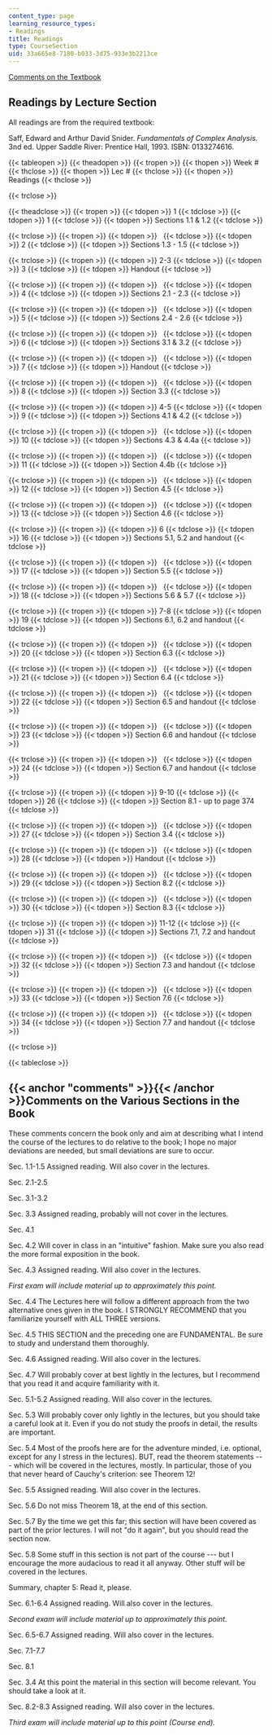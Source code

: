 ```yaml
---
content_type: page
learning_resource_types:
- Readings
title: Readings
type: CourseSection
uid: 33a665e8-7180-b033-3d75-933e3b2213ce
---
```


[Comments on the Textbook](#comments)

Readings by Lecture Section
---------------------------

All readings are from the required textbook:

Saff, Edward and Arthur David Snider. _Fundamentals of Complex Analysis._ 3nd ed. Upper Saddle River: Prentice Hall, 1993. ISBN: 0133274616.

{{< tableopen >}}
{{< theadopen >}}
{{< tropen >}}
{{< thopen >}}
Week #
{{< thclose >}}
{{< thopen >}}
Lec #
{{< thclose >}}
{{< thopen >}}
Readings
{{< thclose >}}

{{< trclose >}}

{{< theadclose >}}
{{< tropen >}}
{{< tdopen >}}
1
{{< tdclose >}}
{{< tdopen >}}
1
{{< tdclose >}}
{{< tdopen >}}
Sections 1.1 & 1.2
{{< tdclose >}}

{{< trclose >}}
{{< tropen >}}
{{< tdopen >}}
 
{{< tdclose >}}
{{< tdopen >}}
2
{{< tdclose >}}
{{< tdopen >}}
Sections 1.3 - 1.5
{{< tdclose >}}

{{< trclose >}}
{{< tropen >}}
{{< tdopen >}}
2-3
{{< tdclose >}}
{{< tdopen >}}
3
{{< tdclose >}}
{{< tdopen >}}
Handout
{{< tdclose >}}

{{< trclose >}}
{{< tropen >}}
{{< tdopen >}}
 
{{< tdclose >}}
{{< tdopen >}}
4
{{< tdclose >}}
{{< tdopen >}}
Sections 2.1 - 2.3
{{< tdclose >}}

{{< trclose >}}
{{< tropen >}}
{{< tdopen >}}
 
{{< tdclose >}}
{{< tdopen >}}
5
{{< tdclose >}}
{{< tdopen >}}
Sections 2.4 - 2.6
{{< tdclose >}}

{{< trclose >}}
{{< tropen >}}
{{< tdopen >}}
 
{{< tdclose >}}
{{< tdopen >}}
6
{{< tdclose >}}
{{< tdopen >}}
Sections 3.1 & 3.2
{{< tdclose >}}

{{< trclose >}}
{{< tropen >}}
{{< tdopen >}}
 
{{< tdclose >}}
{{< tdopen >}}
7
{{< tdclose >}}
{{< tdopen >}}
Handout
{{< tdclose >}}

{{< trclose >}}
{{< tropen >}}
{{< tdopen >}}
 
{{< tdclose >}}
{{< tdopen >}}
8
{{< tdclose >}}
{{< tdopen >}}
Section 3.3
{{< tdclose >}}

{{< trclose >}}
{{< tropen >}}
{{< tdopen >}}
4-5
{{< tdclose >}}
{{< tdopen >}}
9
{{< tdclose >}}
{{< tdopen >}}
Sections 4.1 & 4.2
{{< tdclose >}}

{{< trclose >}}
{{< tropen >}}
{{< tdopen >}}
 
{{< tdclose >}}
{{< tdopen >}}
10
{{< tdclose >}}
{{< tdopen >}}
Sections 4.3 & 4.4a
{{< tdclose >}}

{{< trclose >}}
{{< tropen >}}
{{< tdopen >}}
 
{{< tdclose >}}
{{< tdopen >}}
11
{{< tdclose >}}
{{< tdopen >}}
Section 4.4b
{{< tdclose >}}

{{< trclose >}}
{{< tropen >}}
{{< tdopen >}}
 
{{< tdclose >}}
{{< tdopen >}}
12
{{< tdclose >}}
{{< tdopen >}}
Section 4.5
{{< tdclose >}}

{{< trclose >}}
{{< tropen >}}
{{< tdopen >}}
 
{{< tdclose >}}
{{< tdopen >}}
13
{{< tdclose >}}
{{< tdopen >}}
Section 4.6
{{< tdclose >}}

{{< trclose >}}
{{< tropen >}}
{{< tdopen >}}
6
{{< tdclose >}}
{{< tdopen >}}
16
{{< tdclose >}}
{{< tdopen >}}
Sections 5.1, 5.2 and handout
{{< tdclose >}}

{{< trclose >}}
{{< tropen >}}
{{< tdopen >}}
 
{{< tdclose >}}
{{< tdopen >}}
17
{{< tdclose >}}
{{< tdopen >}}
Section 5.5
{{< tdclose >}}

{{< trclose >}}
{{< tropen >}}
{{< tdopen >}}
 
{{< tdclose >}}
{{< tdopen >}}
18
{{< tdclose >}}
{{< tdopen >}}
Sections 5.6 & 5.7
{{< tdclose >}}

{{< trclose >}}
{{< tropen >}}
{{< tdopen >}}
7-8
{{< tdclose >}}
{{< tdopen >}}
19
{{< tdclose >}}
{{< tdopen >}}
Sections 6.1, 6.2 and handout
{{< tdclose >}}

{{< trclose >}}
{{< tropen >}}
{{< tdopen >}}
 
{{< tdclose >}}
{{< tdopen >}}
20
{{< tdclose >}}
{{< tdopen >}}
Section 6.3
{{< tdclose >}}

{{< trclose >}}
{{< tropen >}}
{{< tdopen >}}
 
{{< tdclose >}}
{{< tdopen >}}
21
{{< tdclose >}}
{{< tdopen >}}
Section 6.4
{{< tdclose >}}

{{< trclose >}}
{{< tropen >}}
{{< tdopen >}}
 
{{< tdclose >}}
{{< tdopen >}}
22
{{< tdclose >}}
{{< tdopen >}}
Section 6.5 and handout
{{< tdclose >}}

{{< trclose >}}
{{< tropen >}}
{{< tdopen >}}
 
{{< tdclose >}}
{{< tdopen >}}
23
{{< tdclose >}}
{{< tdopen >}}
Section 6.6 and handout
{{< tdclose >}}

{{< trclose >}}
{{< tropen >}}
{{< tdopen >}}
 
{{< tdclose >}}
{{< tdopen >}}
24
{{< tdclose >}}
{{< tdopen >}}
Section 6.7 and handout
{{< tdclose >}}

{{< trclose >}}
{{< tropen >}}
{{< tdopen >}}
9-10
{{< tdclose >}}
{{< tdopen >}}
26
{{< tdclose >}}
{{< tdopen >}}
Section 8.1 - up to page 374
{{< tdclose >}}

{{< trclose >}}
{{< tropen >}}
{{< tdopen >}}
 
{{< tdclose >}}
{{< tdopen >}}
27
{{< tdclose >}}
{{< tdopen >}}
Section 3.4
{{< tdclose >}}

{{< trclose >}}
{{< tropen >}}
{{< tdopen >}}
 
{{< tdclose >}}
{{< tdopen >}}
28
{{< tdclose >}}
{{< tdopen >}}
Handout
{{< tdclose >}}

{{< trclose >}}
{{< tropen >}}
{{< tdopen >}}
 
{{< tdclose >}}
{{< tdopen >}}
29
{{< tdclose >}}
{{< tdopen >}}
Section 8.2
{{< tdclose >}}

{{< trclose >}}
{{< tropen >}}
{{< tdopen >}}
 
{{< tdclose >}}
{{< tdopen >}}
30
{{< tdclose >}}
{{< tdopen >}}
Section 8.3
{{< tdclose >}}

{{< trclose >}}
{{< tropen >}}
{{< tdopen >}}
11-12
{{< tdclose >}}
{{< tdopen >}}
31
{{< tdclose >}}
{{< tdopen >}}
Sections 7.1, 7.2 and handout
{{< tdclose >}}

{{< trclose >}}
{{< tropen >}}
{{< tdopen >}}
 
{{< tdclose >}}
{{< tdopen >}}
32
{{< tdclose >}}
{{< tdopen >}}
Section 7.3 and handout
{{< tdclose >}}

{{< trclose >}}
{{< tropen >}}
{{< tdopen >}}
 
{{< tdclose >}}
{{< tdopen >}}
33
{{< tdclose >}}
{{< tdopen >}}
Section 7.6
{{< tdclose >}}

{{< trclose >}}
{{< tropen >}}
{{< tdopen >}}
 
{{< tdclose >}}
{{< tdopen >}}
34
{{< tdclose >}}
{{< tdopen >}}
Section 7.7 and handout
{{< tdclose >}}

{{< trclose >}}

{{< tableclose >}}

{{< anchor "comments" >}}{{< /anchor >}}Comments on the Various Sections in the Book
------------------------------------------------------------------------------------

These comments concern the book only and aim at describing what I intend the course of the lectures to do relative to the book; I hope no major deviations are needed, but small deviations are sure to occur.

Sec. 1.1-1.5 Assigned reading. Will also cover in the lectures.

Sec. 2.1-2.5

Sec. 3.1-3.2

Sec. 3.3 Assigned reading, probably will not cover in the lectures.

Sec. 4.1

Sec. 4.2 Will cover in class in an "intuitive" fashion. Make sure you also read the more formal exposition in the book.

Sec. 4.3 Assigned reading. Will also cover in the lectures.

_First exam will include material up to approximately this point._

Sec. 4.4 The Lectures here will follow a different approach from the two alternative ones given in the book. I STRONGLY RECOMMEND that you familiarize yourself with ALL THREE versions.

Sec. 4.5 THIS SECTION and the preceding one are FUNDAMENTAL. Be sure to study and understand them thoroughly.

Sec. 4.6 Assigned reading. Will also cover in the lectures.

Sec. 4.7 Will probably cover at best lightly in the lectures, but I recommend that you read it and acquire familiarity with it.

Sec. 5.1-5.2 Assigned reading. Will also cover in the lectures.

Sec. 5.3 Will probably cover only lightly in the lectures, but you should take a careful look at it. Even if you do not study the proofs in detail, the results are important.

Sec. 5.4 Most of the proofs here are for the adventure minded, i.e. optional, except for any I stress in the lectures). BUT, read the theorem statements --- which will be covered in the lectures, mostly. In particular, those of you that never heard of Cauchy's criterion: see Theorem 12!

Sec. 5.5 Assigned reading. Will also cover in the lectures.

Sec. 5.6 Do not miss Theorem 18, at the end of this section.

Sec. 5.7 By the time we get this far; this section will have been covered as part of the prior lectures. I will not "do it again", but you should read the section now.

Sec. 5.8 Some stuff in this section is not part of the course --- but I encourage the more audacious to read it all anyway. Other stuff will be covered in the lectures.

Summary, chapter 5: Read it, please.

Sec. 6.1-6.4 Assigned reading. Will also cover in the lectures.

_Second exam will include material up to approximately this point._

Sec. 6.5-6.7 Assigned reading. Will also cover in the lectures.

Sec. 7.1-7.7

Sec. 8.1

Sec. 3.4 At this point the material in this section will become relevant. You should take a look at it.

Sec. 8.2-8.3 Assigned reading. Will also cover in the lectures.

_Third exam will include material up to this point (Course end)._
